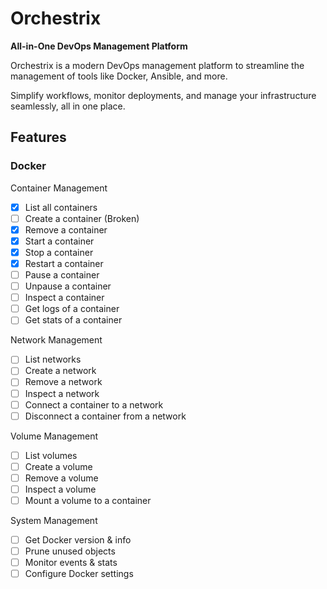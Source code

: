 # Orchestrix
**All-in-One DevOps Management Platform**  

Orchestrix is a modern DevOps management platform to streamline the management of tools like Docker, Ansible, and more. 

Simplify workflows, monitor deployments, and manage your infrastructure seamlessly, all in one place.

## Features
### Docker

Container Management
- [x] List all containers
- [ ] Create a container (Broken)
- [x] Remove a container
- [x] Start a container
- [x] Stop a container
- [x] Restart a container
- [ ] Pause a container
- [ ] Unpause a container
- [ ] Inspect a container
- [ ] Get logs of a container
- [ ] Get stats of a container

Network Management
- [ ] List networks
- [ ] Create a network
- [ ] Remove a network
- [ ] Inspect a network
- [ ] Connect a container to a network
- [ ] Disconnect a container from a network

Volume Management
- [ ] List volumes
- [ ] Create a volume
- [ ] Remove a volume
- [ ] Inspect a volume
- [ ] Mount a volume to a container

System Management
- [ ] Get Docker version & info
- [ ] Prune unused objects
- [ ] Monitor events & stats
- [ ] Configure Docker settings
